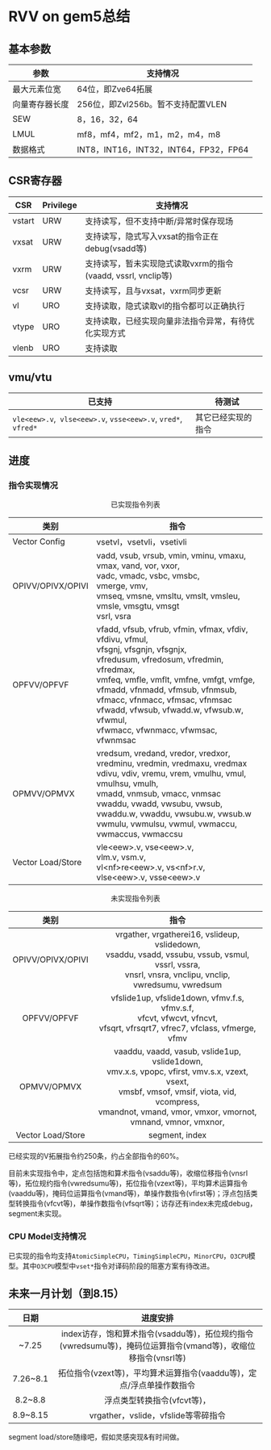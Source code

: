 # RVV on gem5总结

## 基本参数

| 参数           | 支持情况                              |
| -------------- | ------------------------------------- |
| 最大元素位宽   | 64位，即Zve64拓展                     |
| 向量寄存器长度 | 256位，即Zvl256b。暂不支持配置VLEN    |
| SEW            | 8，16，32，64                         |
| LMUL           | mf8，mf4，mf2，m1，m2，m4，m8         |
| 数据格式       | INT8，INT16，INT32，INT64，FP32，FP64 |



## CSR寄存器

| CSR    | Privilege | 支持情况                                                     |
| ------ | --------- | ------------------------------------------------------------ |
| vstart | URW       | 支持读写，但不支持中断/异常时保存现场                        |
| vxsat  | URW       | 支持读写，隐式写入vxsat的指令正在debug(vsadd等)              |
| vxrm   | URW       | 支持读写，暂未实现隐式读取vxrm的指令(vaadd, vssrl, vnclip等) |
| vcsr   | URW       | 支持读写，且与vxsat，vxrm同步更新                            |
| vl     | URO       | 支持读取，隐式读取vl的指令都可以正确执行                     |
| vtype  | URO       | 支持读取，已经实现向量非法指令异常，有待优化实现方式         |
| vlenb  | URO       | 支持读取                                                     |



## vmu/vtu

| 已支持                                                       | 待测试             |
| ------------------------------------------------------------ | ------------------ |
| `vle<eew>.v`,` vlse<eew>.v`, `vsse<eew>.v`, `vred*`, `vfred*` | 其它已经实现的指令 |



## 进度

### 指令实现情况

<p align="middle">已实现指令列表 </p>

| 类别              | 指令                                                         |
| ----------------- | ------------------------------------------------------------ |
| Vector Config     | vsetvl，vsetvli，vsetivli                                    |
| OPIVV/OPIVX/OPIVI | vadd, vsub, vrsub, vmin, vminu, vmaxu, vmax, vand, vor, vxor, <br />vadc, vmadc, vsbc, vmsbc, <br />vmerge, vmv,<br />vmseq, vmsne, vmsltu, vmslt, vmsleu, vmsle, vmsgtu, vmsgt<br />vsrl, vsra |
| OPFVV/OPFVF       | vfadd, vfsub, vfrub, vfmin, vfmax, vfdiv, vfdivu, vfmul, <br />vfsgnj, vfsgnjn, vfsgnjx,<br />vfredusum, vfredosum, vfredmin, vfredmax, <br />vmfeq, vmfle, vmflt, vmfne, vmfgt, vmfge, <br />vfmadd, vfnmadd, vfmsub, vfnmsub, vfmacc, vfnmacc, vfmsac, vfnmsac<br />vfwadd, vfwsub, vfwadd.w, vfwsub.w, vfwmul,<br />vfwmacc, vfwnmacc, vfwmsac, vfwnmsac |
| OPMVV/OPMVX       | vredsum, vredand, vredor, vredxor, vredminu, vredmin, vredmaxu, vredmax<br />vdivu, vdiv, vremu, vrem, vmulhu, vmul, vmulhsu, vmulh, <br />vmadd, vnmsub, vmacc, vnmsac<br />vwaddu, vwadd, vwsubu, vwsub, vwaddu.w, vwaddu, vwsubu.w, vwsub.w<br />vwmulu, vwmulsu, vwmul, vwmaccu, vwmaccus, vwmaccsu |
| Vector Load/Store | vle\<eew\>.v, vse\<eew\>.v, <br />vlm.v, vsm.v, <br />vl\<nf\>re\<eew\>.v, vs\<nf\>r.v, <br />vlse\<eew\>.v, vsse\<eew\>.v |



<p align="middle"> 未实现指令列表 </p>

|       类别        |                             指令                             |
| :---------------: | :----------------------------------------------------------: |
| OPIVV/OPIVX/OPIVI | vrgather, vrgatherei16, vslideup, vslidedown,<br />vsaddu, vsadd, vssubu, vssub, vsmul, vssrl, vssra,<br />vnsrl, vnsra, vnclipu, vnclip,<br />vwredsumu, vwredsum |
|    OPFVV/OPFVF    | vfslide1up, vfslide1down, vfmv.f.s, vfmv.s.f,<br />vfcvt, vfwcvt, vfncvt,<br />vfsqrt, vfrsqrt7, vfrec7, vfclass, vfmerge, vfmv<br /> |
|    OPMVV/OPMVX    | vaaddu, vaadd, vasub, vslide1up, vslide1down, <br />vmv.x.s, vpopc, vfirst, vmv.s.x, vzext, vsext, <br />vmsbf, vmsof, vmsif, viota, vid, vcompress, <br />vmandnot, vmand, vmor, vmxor, vmornot, vmnand, vmnor, vmxnor, |
| Vector Load/Store |                        segment, index                        |

已经实现的V拓展指令约250条，约占全部指令的60%。

目前未实现指令中，定点包括饱和算术指令(vsaddu等)，收缩位移指令(vnsrl等)，拓位规约指令(vwredsumu等)，拓位指令(vzext等)，平均算术运算指令(vaaddu等)，掩码位运算指令(vmand等)，单操作数指令(vfirst等)；浮点包括类型转换指令(vfcvt等)，单操作数指令(vfsqrt等)；访存还有index未完成debug，segment未实现。



### CPU Model支持情况

已实现的指令均支持`AtomicSimpleCPU`，`TimingSimpleCPU`，`MinorCPU`，`O3CPU`模型。其中`O3CPU`模型中`vset*`指令对译码阶段的阻塞方案有待改进。



## 未来一月计划（到8.15）

|   日期   |                           进度安排                           |
| :------: | :----------------------------------------------------------: |
|  ~7.25   | index访存，饱和算术指令(vsaddu等)，拓位规约指令(vwredsumu等)，掩码位运算指令(vmand等)，收缩位移指令(vnsrl等) |
| 7.26~8.1 | 拓位指令(vzext等)，平均算术运算指令(vaaddu等)，定点/浮点单操作数指令 |
| 8.2~8.8  |                 浮点类型转换指令(vfcvt等)，                  |
| 8.9~8.15 |             vrgather，vslide，vfslide等零碎指令              |

segment load/store随缘吧，假如灵感突现&有时间做。